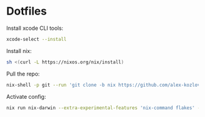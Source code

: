 # Dotfiles

Install xcode CLI tools:

```bash
xcode-select --install
```

Install nix:

```bash
sh <(curl -L https://nixos.org/nix/install)
```

Pull the repo:

```bash
nix-shell -p git --run 'git clone -b nix https://github.com/alex-kozlov-dev/dotfiles.git ~/.dotfiles'
```

Activate config:

```bash
nix run nix-darwin --extra-experimental-features 'nix-command flakes' -- switch --flake ~/.dotfiles#mac
```
